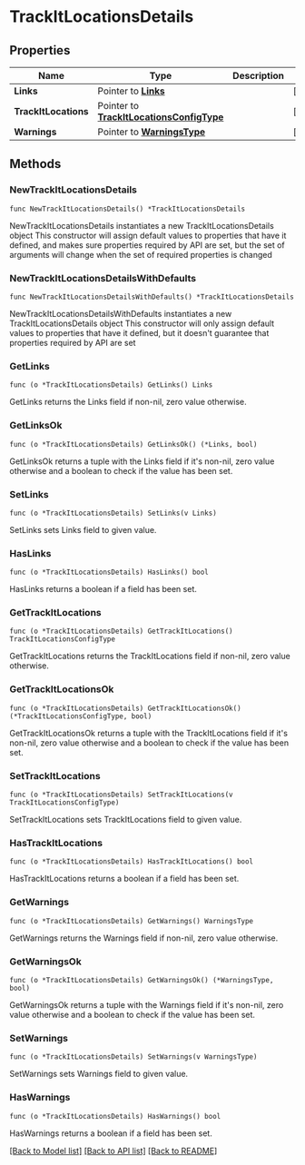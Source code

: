 # TrackItLocationsDetails

## Properties

Name | Type | Description | Notes
------------ | ------------- | ------------- | -------------
**Links** | Pointer to [**Links**](Links.md) |  | [optional] 
**TrackItLocations** | Pointer to [**TrackItLocationsConfigType**](TrackItLocationsConfigType.md) |  | [optional] 
**Warnings** | Pointer to [**WarningsType**](WarningsType.md) |  | [optional] 

## Methods

### NewTrackItLocationsDetails

`func NewTrackItLocationsDetails() *TrackItLocationsDetails`

NewTrackItLocationsDetails instantiates a new TrackItLocationsDetails object
This constructor will assign default values to properties that have it defined,
and makes sure properties required by API are set, but the set of arguments
will change when the set of required properties is changed

### NewTrackItLocationsDetailsWithDefaults

`func NewTrackItLocationsDetailsWithDefaults() *TrackItLocationsDetails`

NewTrackItLocationsDetailsWithDefaults instantiates a new TrackItLocationsDetails object
This constructor will only assign default values to properties that have it defined,
but it doesn't guarantee that properties required by API are set

### GetLinks

`func (o *TrackItLocationsDetails) GetLinks() Links`

GetLinks returns the Links field if non-nil, zero value otherwise.

### GetLinksOk

`func (o *TrackItLocationsDetails) GetLinksOk() (*Links, bool)`

GetLinksOk returns a tuple with the Links field if it's non-nil, zero value otherwise
and a boolean to check if the value has been set.

### SetLinks

`func (o *TrackItLocationsDetails) SetLinks(v Links)`

SetLinks sets Links field to given value.

### HasLinks

`func (o *TrackItLocationsDetails) HasLinks() bool`

HasLinks returns a boolean if a field has been set.

### GetTrackItLocations

`func (o *TrackItLocationsDetails) GetTrackItLocations() TrackItLocationsConfigType`

GetTrackItLocations returns the TrackItLocations field if non-nil, zero value otherwise.

### GetTrackItLocationsOk

`func (o *TrackItLocationsDetails) GetTrackItLocationsOk() (*TrackItLocationsConfigType, bool)`

GetTrackItLocationsOk returns a tuple with the TrackItLocations field if it's non-nil, zero value otherwise
and a boolean to check if the value has been set.

### SetTrackItLocations

`func (o *TrackItLocationsDetails) SetTrackItLocations(v TrackItLocationsConfigType)`

SetTrackItLocations sets TrackItLocations field to given value.

### HasTrackItLocations

`func (o *TrackItLocationsDetails) HasTrackItLocations() bool`

HasTrackItLocations returns a boolean if a field has been set.

### GetWarnings

`func (o *TrackItLocationsDetails) GetWarnings() WarningsType`

GetWarnings returns the Warnings field if non-nil, zero value otherwise.

### GetWarningsOk

`func (o *TrackItLocationsDetails) GetWarningsOk() (*WarningsType, bool)`

GetWarningsOk returns a tuple with the Warnings field if it's non-nil, zero value otherwise
and a boolean to check if the value has been set.

### SetWarnings

`func (o *TrackItLocationsDetails) SetWarnings(v WarningsType)`

SetWarnings sets Warnings field to given value.

### HasWarnings

`func (o *TrackItLocationsDetails) HasWarnings() bool`

HasWarnings returns a boolean if a field has been set.


[[Back to Model list]](../README.md#documentation-for-models) [[Back to API list]](../README.md#documentation-for-api-endpoints) [[Back to README]](../README.md)


